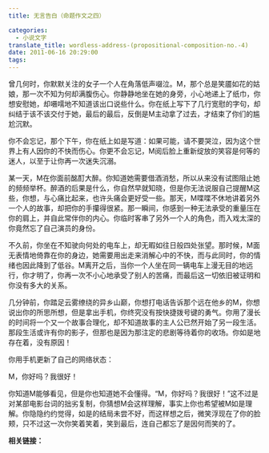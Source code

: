 ```yaml
---
title: 无言告白（命题作文之四）

categories:
  - 小说文字
translate_title: wordless-address-(propositional-composition-no.-4)
date: 2011-06-16 20:29:00
tags:
---
```


曾几何时，你默默关注的女子一个人在角落低声啜泣。M，那个总是笑靥如花的姑娘，那一次不知为何却满腹伤心。你静静地坐在她的身旁，小心地递上了纸巾，你想安慰她，却嗫嚅地不知道该出口说些什么。你在纸上写下了几行宽慰的字句，却纠结于该不该交付于她，最后的最后，反倒是M主动拿了过去，才结束了你们的尴尬沉默。

你不会忘记，那个下午，你在纸上如是写道：如果可能，请不要哭泣，因为这个世界上有人因你的不快而伤心。你更不会忘记，M阅后脸上重新绽放的笑容是何等的迷人，以至于让你再一次迷失沉溺。

某一天，M在你面前酩酊大醉。你知道她需要借酒消愁，所以从来没有试图阻止她的频频举杯。醉酒的后果是什么，你自然早就知晓，但是你无法说服自己提醒M这些，你想，与心痛比起来，也许头痛会更好受一些。那天，M喋喋不休地讲着另外一个人的故事，却把你的手攥得很紧。那一瞬间，你感到一种无法承受的重量压在你的肩上，并自此常伴你的内心。你临时客串了另外一个人的角色，而入戏太深的你竟然忘了自己演员的身份。

不久前，你坐在不知驶向何处的电车上，却无暇如往日般四处张望。那时候，M面无表情地倚靠在你的身边，她需要用出走来消解心中的不快，而与此同时，你的情绪也因此降到了低谷。M离开之后，当你一个人坐在同一辆电车上漫无目的地远行，你才明了，你再一次不小心地承受了别人的苦痛，而最后这一切依旧被证明和你没有多大的关系。

几分钟前，你踏足云雾缭绕的异乡山巅，你想打电话告诉那个远在他乡的M，你想说出你的所思所想，但是拿出手机，你终究没有按快捷拨号键的勇气。你用了漫长的时间将一个又一个故事合理化，却不知道故事的主人公已然开始了另一段生活。那段生活或许有你的影子，但那也是因为那注定的悲剧等待着你的收场。你如是地存在着，没有原因！

你用手机更新了自己的网络状态：

M，你好吗？我很好！

你知道M能够看见，但是你也知道她不会懂得。“M，你好吗？我很好！”这不过是对某部电影台词的拙劣复制，你猜想M会这样理解，事实上你也希望被M如是理解。你隐隐约约觉得，如是的结局未尝不好，而这样想之后，微笑浮现在了你的脸颊，只不过这一次你笑着笑着，笑到最后，连自己都忘了是因何而笑的了。

**相关链接：**

<!-- {% btn /2011/04/loners-are-disgraceful.html, 孤独的人是可耻的 %}
{% btn /2011/05/no-wine-untasted.html, 无酒不欢 %}
{% btn /2011/05/cold-and-warm-self-knowledge-(proposition-composition-3).html, 冷暖自知 %}
{% btn /2011/06/wordless-address-(propositional-composition-no.-4).html, 无言告白 %}
{% btn /2011/05/always-on-the-road-(proposition-5).html, 永远在路上 %}
{% btn /2011/05/everyone-is-everyone's-passer-by-(proposition-6).html, 每个人是每个人的过客 %} -->